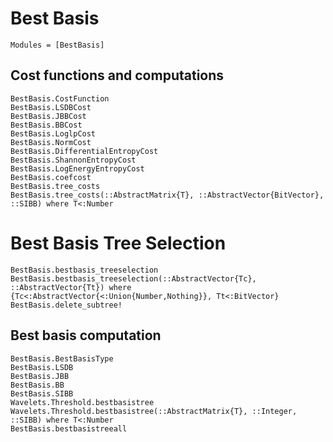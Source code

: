 # Best Basis

```@index
Modules = [BestBasis]
```

## Cost functions and computations
```@docs
BestBasis.CostFunction
BestBasis.LSDBCost
BestBasis.JBBCost
BestBasis.BBCost
BestBasis.LoglpCost
BestBasis.NormCost
BestBasis.DifferentialEntropyCost
BestBasis.ShannonEntropyCost
BestBasis.LogEnergyEntropyCost
BestBasis.coefcost
BestBasis.tree_costs
BestBasis.tree_costs(::AbstractMatrix{T}, ::AbstractVector{BitVector}, ::SIBB) where T<:Number
```

# Best Basis Tree Selection
```@docs
BestBasis.bestbasis_treeselection
BestBasis.bestbasis_treeselection(::AbstractVector{Tc}, ::AbstractVector{Tt}) where {Tc<:AbstractVector{<:Union{Number,Nothing}}, Tt<:BitVector}
BestBasis.delete_subtree!
```

## Best basis computation
```@docs
BestBasis.BestBasisType
BestBasis.LSDB
BestBasis.JBB
BestBasis.BB
BestBasis.SIBB
Wavelets.Threshold.bestbasistree
Wavelets.Threshold.bestbasistree(::AbstractMatrix{T}, ::Integer, ::SIBB) where T<:Number
BestBasis.bestbasistreeall
```
